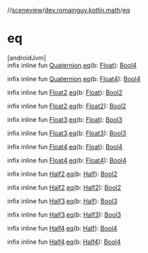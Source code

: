 //[sceneview](../../index.md)/[dev.romainguy.kotlin.math](index.md)/[eq](eq.md)

# eq

[androidJvm]\
infix inline fun [Quaternion](-quaternion/index.md).[eq](eq.md)(b: [Float](https://kotlinlang.org/api/latest/jvm/stdlib/kotlin/-float/index.html)): [Bool4](-bool4/index.md)

infix inline fun [Quaternion](-quaternion/index.md).[eq](eq.md)(b: [Float4](-float4/index.md)): [Bool4](-bool4/index.md)

infix inline fun [Float2](-float2/index.md).[eq](eq.md)(b: [Float](https://kotlinlang.org/api/latest/jvm/stdlib/kotlin/-float/index.html)): [Bool2](-bool2/index.md)

infix inline fun [Float2](-float2/index.md).[eq](eq.md)(b: [Float2](-float2/index.md)): [Bool2](-bool2/index.md)

infix inline fun [Float3](-float3/index.md).[eq](eq.md)(b: [Float](https://kotlinlang.org/api/latest/jvm/stdlib/kotlin/-float/index.html)): [Bool3](-bool3/index.md)

infix inline fun [Float3](-float3/index.md).[eq](eq.md)(b: [Float3](-float3/index.md)): [Bool3](-bool3/index.md)

infix inline fun [Float4](-float4/index.md).[eq](eq.md)(b: [Float](https://kotlinlang.org/api/latest/jvm/stdlib/kotlin/-float/index.html)): [Bool4](-bool4/index.md)

infix inline fun [Float4](-float4/index.md).[eq](eq.md)(b: [Float4](-float4/index.md)): [Bool4](-bool4/index.md)

infix inline fun [Half2](-half2/index.md).[eq](eq.md)(b: [Half](-half/index.md)): [Bool2](-bool2/index.md)

infix inline fun [Half2](-half2/index.md).[eq](eq.md)(b: [Half2](-half2/index.md)): [Bool2](-bool2/index.md)

infix inline fun [Half3](-half3/index.md).[eq](eq.md)(b: [Half](-half/index.md)): [Bool3](-bool3/index.md)

infix inline fun [Half3](-half3/index.md).[eq](eq.md)(b: [Half3](-half3/index.md)): [Bool3](-bool3/index.md)

infix inline fun [Half4](-half4/index.md).[eq](eq.md)(b: [Half](-half/index.md)): [Bool4](-bool4/index.md)

infix inline fun [Half4](-half4/index.md).[eq](eq.md)(b: [Half4](-half4/index.md)): [Bool4](-bool4/index.md)
